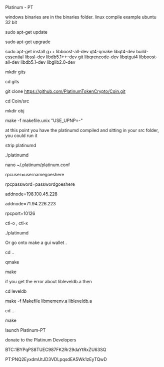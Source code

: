 Platinum - PT

windows binaries are in the binaries folder.
linux compile example ubuntu 32 bit

sudo apt-get update 

sudo apt-get upgrade

sudo apt-get install g++ libboost-all-dev qt4-qmake libqt4-dev build-essential libssl-dev libdb5.1++-dev git libqrencode-dev libqtgui4 libboost-all-dev libdb5.1-dev  libglib2.0-dev

mkdir gits

cd gits

git clone https://github.com/PlatinumTokenCrypto/Coin.git

cd Coin/src

mkdir obj

make -f makefile.unix "USE_UPNP=-"

at this point you have the platinumd compiled and sitting in your src folder,
you could run it 

strip platinumd 

./platinumd

nano ~/.platinum/platinum.conf

rpcuser=usernamegoeshere

rpcpassword=passwordgoeshere

addnode=198.100.45.228

addnode=71.94.226.223

rpcport=10126


ctl-o , ctl-x

./platinumd

Or go onto make a gui wallet .

cd ..

qmake

make

if you get the error about libleveldb.a then 

cd leveldb

make -f Makefile libmemenv.a libleveldb.a

cd ..

make


launch Platinum-PT 

donate to the Platinum Developers

BTC:1BYPqPS8TUEC987FK2Rr29daYtRxZU63SQ

PT:PNQ2EyxdmUtJD3VDLpqsdEA5Wk1zEyTQwD

